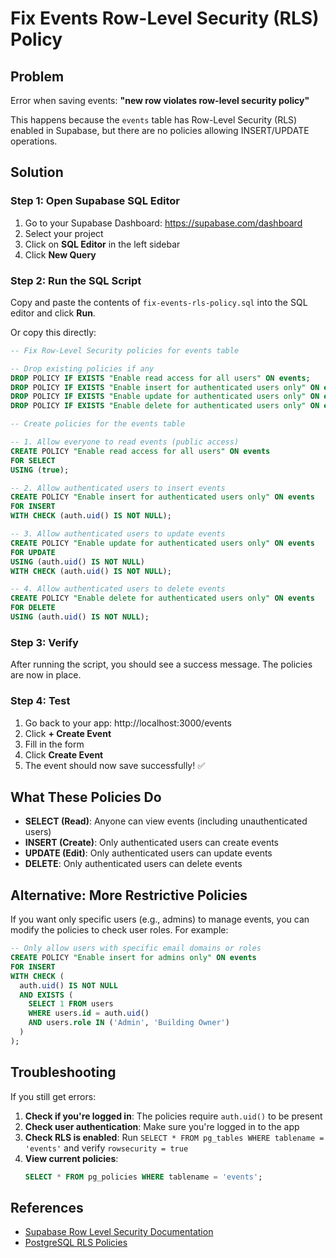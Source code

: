 # Fix Events Row-Level Security (RLS) Policy

## Problem
Error when saving events: **"new row violates row-level security policy"**

This happens because the `events` table has Row-Level Security (RLS) enabled in Supabase, but there are no policies allowing INSERT/UPDATE operations.

## Solution

### Step 1: Open Supabase SQL Editor
1. Go to your Supabase Dashboard: https://supabase.com/dashboard
2. Select your project
3. Click on **SQL Editor** in the left sidebar
4. Click **New Query**

### Step 2: Run the SQL Script
Copy and paste the contents of `fix-events-rls-policy.sql` into the SQL editor and click **Run**.

Or copy this directly:

```sql
-- Fix Row-Level Security policies for events table

-- Drop existing policies if any
DROP POLICY IF EXISTS "Enable read access for all users" ON events;
DROP POLICY IF EXISTS "Enable insert for authenticated users only" ON events;
DROP POLICY IF EXISTS "Enable update for authenticated users only" ON events;
DROP POLICY IF EXISTS "Enable delete for authenticated users only" ON events;

-- Create policies for the events table

-- 1. Allow everyone to read events (public access)
CREATE POLICY "Enable read access for all users" ON events
FOR SELECT
USING (true);

-- 2. Allow authenticated users to insert events
CREATE POLICY "Enable insert for authenticated users only" ON events
FOR INSERT
WITH CHECK (auth.uid() IS NOT NULL);

-- 3. Allow authenticated users to update events
CREATE POLICY "Enable update for authenticated users only" ON events
FOR UPDATE
USING (auth.uid() IS NOT NULL)
WITH CHECK (auth.uid() IS NOT NULL);

-- 4. Allow authenticated users to delete events
CREATE POLICY "Enable delete for authenticated users only" ON events
FOR DELETE
USING (auth.uid() IS NOT NULL);
```

### Step 3: Verify
After running the script, you should see a success message. The policies are now in place.

### Step 4: Test
1. Go back to your app: http://localhost:3000/events
2. Click **+ Create Event**
3. Fill in the form
4. Click **Create Event**
5. The event should now save successfully! ✅

## What These Policies Do

- **SELECT (Read)**: Anyone can view events (including unauthenticated users)
- **INSERT (Create)**: Only authenticated users can create events
- **UPDATE (Edit)**: Only authenticated users can update events
- **DELETE**: Only authenticated users can delete events

## Alternative: More Restrictive Policies

If you want only specific users (e.g., admins) to manage events, you can modify the policies to check user roles. For example:

```sql
-- Only allow users with specific email domains or roles
CREATE POLICY "Enable insert for admins only" ON events
FOR INSERT
WITH CHECK (
  auth.uid() IS NOT NULL 
  AND EXISTS (
    SELECT 1 FROM users 
    WHERE users.id = auth.uid() 
    AND users.role IN ('Admin', 'Building Owner')
  )
);
```

## Troubleshooting

If you still get errors:

1. **Check if you're logged in**: The policies require `auth.uid()` to be present
2. **Check user authentication**: Make sure you're logged in to the app
3. **Check RLS is enabled**: Run `SELECT * FROM pg_tables WHERE tablename = 'events'` and verify `rowsecurity = true`
4. **View current policies**: 
   ```sql
   SELECT * FROM pg_policies WHERE tablename = 'events';
   ```

## References
- [Supabase Row Level Security Documentation](https://supabase.com/docs/guides/auth/row-level-security)
- [PostgreSQL RLS Policies](https://www.postgresql.org/docs/current/ddl-rowsecurity.html)

